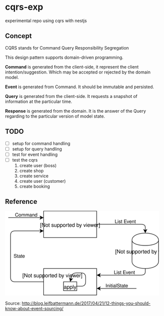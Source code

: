 # cqrs-exp

experimental repo using cqrs with nestjs

## Concept

CQRS stands for Command Query Responsibility Segregation

This design pattern supports domain-driven programming.

**Command** is generated from the client-side, it represent the client intention/suggestion.
Which may be accepted or rejected by the domain model.

**Event** is generated from Command.
It should be immutable and persisted.

**Query** is generated from the client-side.
It requests a snapshot of information at the particular time.

**Response** is generated from the domain.
It is the answer of the Query regarding to the particular version of model state.

## TODO
- [ ] setup for command handling
- [ ] setup for query handling
- [ ] test for event handling
- [ ] test the cqrs
  1. create user (boss)
  2. create shop
  3. create service
  4. create user (customer)
  5. create booking

## Reference
![Event sourcing data flow diagram](./doc/event-sourcing.svg "Event sourcing: the complete pattern")

Source: http://blog.leifbattermann.de/2017/04/21/12-things-you-should-know-about-event-sourcing/
